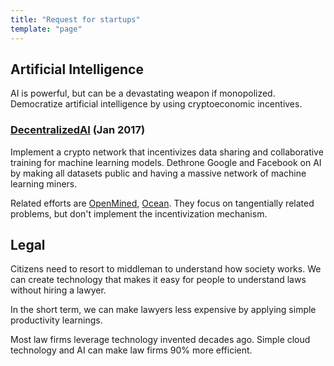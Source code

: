 ```yaml
---
title: "Request for startups"
template: "page"
---
```


## Artificial Intelligence
AI is powerful, but can be a devastating weapon if monopolized.
Democratize artificial intelligence by using cryptoeconomic incentives.

### [DecentralizedAI](https://luisivan.net/idea-for-a-decentralized-open-source-platform-for-deep-machine-learning-advancement-b5b031e8f6f7) (Jan 2017)
Implement a crypto network that incentivizes data sharing and collaborative training for machine learning models. Dethrone Google and Facebook on AI by making all datasets public and having a massive network of machine learning miners.

Related efforts are [OpenMined](https://www.openmined.org), [Ocean](https://oceanprotocol.com). They focus on tangentially related problems, but don't implement the incentivization mechanism.

## Legal
Citizens need to resort to middleman to understand how society works. We can create technology that makes it easy for people to understand laws without hiring a lawyer.

In the short term, we can make lawyers less expensive by applying simple productivity learnings.

Most law firms leverage technology invented decades ago. Simple cloud technology and AI can make law firms 90% more efficient.